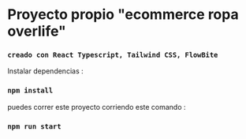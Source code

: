 # Proyecto propio "ecommerce ropa overlife"
 
### `creado con React Typescript, Tailwind CSS, FlowBite`


  
Instalar dependencias : 
### `npm install`



puedes correr este proyecto corriendo este comando :
### `npm run start`


